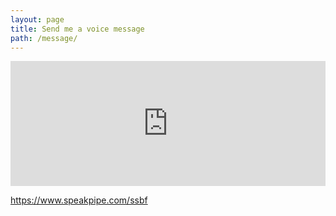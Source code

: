 ```yaml
---
layout: page
title: Send me a voice message
path: /message/
---
```



<iframe src="https://www.speakpipe.com/widget/inline/xk0i1rwxa0eiva276zef9bkgom7bra48" allow="microphone" width="100%" height="200" frameborder="0"></iframe>
<script async src="https://www.speakpipe.com/widget/loader.js" charset="utf-8"></script>

<https://www.speakpipe.com/ssbf>
